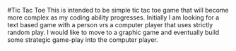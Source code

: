 #Tic Tac Toe
This is intended to be simple tic tac toe game that will become more complex as my
coding ability progresses.
Initially I am looking for a text based game with a person vrs a computer player that
uses strictly random play.
I would like to move to a graphic game and eventually build some strategic game-play 
into the computer player.
